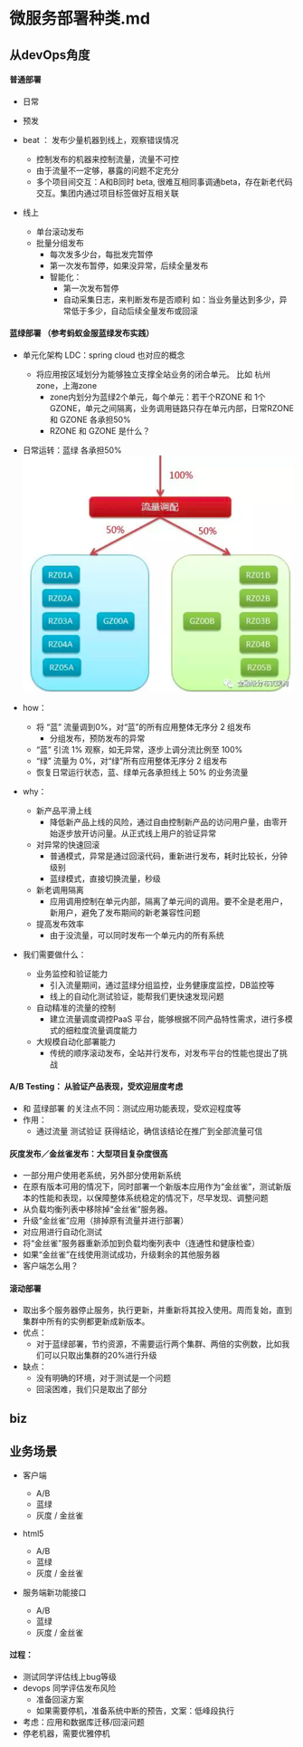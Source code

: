 # 微服务部署种类.md

## 从devOps角度

#### 普通部署
- 日常
- 预发
- beat ： 发布少量机器到线上，观察错误情况
  - 控制发布的机器来控制流量，流量不可控
  - 由于流量不一定够，暴露的问题不定充分
  - 多个项目间交互：A和B同时 beta, 很难互相同事调通beta，存在新老代码交互。集团内通过项目标签做好互相关联

- 线上
  - 单台滚动发布
  - 批量分组发布
    - 每次发多少台，每批发完暂停
    - 第一次发布暂停，如果没异常，后续全量发布
    - 智能化：
      - 第一次发布暂停
      - 自动采集日志，来判断发布是否顺利 如：当业务量达到多少，异常低于多少，自动后续全量发布或回滚
#### 蓝绿部署 （参考蚂蚁金服蓝绿发布实践）
- 单元化架构 LDC：spring cloud 也对应的概念
  - 将应用按区域划分为能够独立支撑全站业务的闭合单元。 比如 杭州zone，上海zone
    - zone内划分为蓝绿2个单元，每个单元：若干个RZONE  和 1个GZONE，单元之间隔离，业务调用链路只存在单元内部，日常RZONE 和 GZONE 各承担50%
    - RZONE 和 GZONE 是什么？

- 日常运转：蓝绿 各承担50%
![流量图](https://github.com/liangxiong/liang.tech/blob/master/micro_service/res/blue_green.png)

- how：
    - 将 “蓝” 流量调到0%，对“蓝”的所有应用整体无序分 2 组发布
      - 分组发布，预防发布的异常
    - “蓝” 引流 1% 观察，如无异常，逐步上调分流比例至 100%
    - “绿” 流量为 0%，对“绿”所有应用整体无序分 2 组发布
    - 恢复日常运行状态，蓝、绿单元各承担线上 50% 的业务流量

- why：
  - 新产品平滑上线
    - 降低新产品上线的风险，通过自由控制新产品的访问用户量，由零开始逐步放开访问量。从正式线上用户的验证异常      
  - 对异常的快速回滚
    - 普通模式，异常是通过回滚代码，重新进行发布，耗时比较长，分钟级别
    - 蓝绿模式，直接切换流量，秒级
  - 新老调用隔离
    - 应用调用控制在单元内部，隔离了单元间的调用。要不全是老用户，新用户，避免了发布期间的新老兼容性问题
  - 提高发布效率
    - 由于没流量，可以同时发布一个单元内的所有系统

- 我们需要做什么：
  - 业务监控和验证能力
    - 引入流量期间，通过蓝绿分组监控，业务健康度监控，DB监控等
    - 线上的自动化测试验证，能帮我们更快速发现问题
  - 自动精准的流量的控制
    - 建立流量调度调控PaaS 平台，能够根据不同产品特性需求，进行多模式的细粒度流量调度能力
  - 大规模自动化部署能力
    - 传统的顺序滚动发布，全站并行发布，对发布平台的性能也提出了挑战
#### A/B Testing： 从验证产品表现，受欢迎层度考虑  
- 和 蓝绿部署 的关注点不同：测试应用功能表现，受欢迎程度等
- 作用：
  - 通过流量 测试验证 获得结论，确信该结论在推广到全部流量可信

#### 灰度发布／金丝雀发布：大型项目复杂度很高
- 一部分用户使用老系统，另外部分使用新系统
- 在原有版本可用的情况下，同时部署一个新版本应用作为“金丝雀”，测试新版本的性能和表现，以保障整体系统稳定的情况下，尽早发现、调整问题
- 从负载均衡列表中移除掉“金丝雀”服务器。
- 升级“金丝雀”应用（排掉原有流量并进行部署）
- 对应用进行自动化测试
- 将“金丝雀”服务器重新添加到负载均衡列表中（连通性和健康检查）
- 如果“金丝雀”在线使用测试成功，升级剩余的其他服务器  
- 客户端怎么用？


#### 滚动部署
- 取出多个服务器停止服务，执行更新，并重新将其投入使用。周而复始，直到集群中所有的实例都更新成新版本。
- 优点：
  - 对于蓝绿部署，节约资源，不需要运行两个集群、两倍的实例数，比如我们可以只取出集群的20%进行升级
- 缺点：
  - 没有明确的环境，对于测试是一个问题
  - 回滚困难，我们只是取出了部分

## biz

## 业务场景
- 客户端
  - A/B
  - 蓝绿
  - 灰度 / 金丝雀
- html5
  - A/B
  - 蓝绿
  - 灰度 / 金丝雀

- 服务端新功能接口
  - A/B
  - 蓝绿
  - 灰度 / 金丝雀



#### 过程：
- 测试同学评估线上bug等级
- devops 同学评估发布风险
  - 准备回滚方案
  - 如果需要停机，准备系统中断的预告，文案：低峰段执行
- 考虑：应用和数据库迁移/回滚问题
- 停老机器，需要优雅停机
